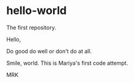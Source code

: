 # hello-world
The first repository.

Hello, 

Do good do well or don't do at all.

Smile, world. This is Mariya's first code attempt.

MRK
